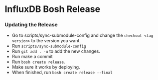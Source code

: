 # InfluxDB Bosh Release

### Updating the Release
- Go to scripts/sync-submodule-config and change the `checkout <tag version>` to the version you want.
- Run `scripts/sync-submodule-config`
- Run `git add . -u` to add the new changes.
- Run make a commit
- Run `bosh create release`.
- Make sure it works by deploying.
- When finished, run `bosh create release --final`
